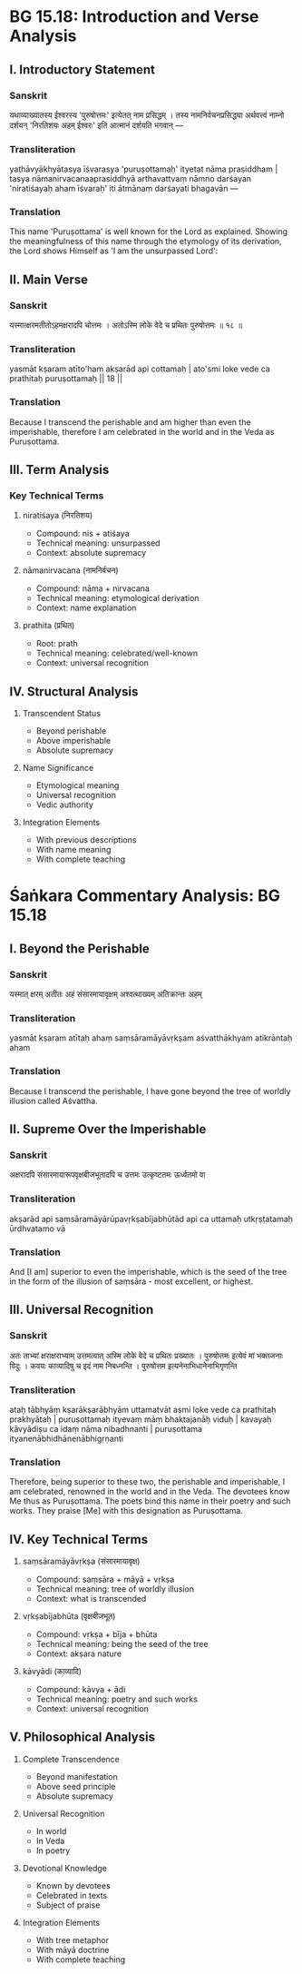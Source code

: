 # BG 15.18: Introduction and Verse Analysis

## I. Introductory Statement

### Sanskrit
यथाव्याख्यातस्य ईश्वरस्य 'पुरुषोत्तमः' इत्येतत् नाम प्रसिद्धम् । तस्य नामनिर्वचनप्रसिद्ध्या अर्थवत्त्वं नाम्नो दर्शयन् 'निरतिशयः अहम् ईश्वरः' इति आत्मानं दर्शयति भगवान् —

### Transliteration
yathāvyākhyātasya īśvarasya 'puruṣottamaḥ' ityetat nāma prasiddham | tasya nāmanirvacanaaprasiddhyā arthavattvaṃ nāmno darśayan 'niratiśayaḥ aham īśvaraḥ' iti ātmānaṃ darśayati bhagavān —

### Translation
This name 'Puruṣottama' is well known for the Lord as explained. Showing the meaningfulness of this name through the etymology of its derivation, the Lord shows Himself as 'I am the unsurpassed Lord':

## II. Main Verse

### Sanskrit
यस्मात्क्षरमतीतोऽहमक्षरादपि चोत्तमः ।
अतोऽस्मि लोके वेदे च प्रथितः पुरुषोत्तमः ॥ १८ ॥

### Transliteration
yasmāt kṣaram atīto'ham akṣarād api cottamaḥ |
ato'smi loke vede ca prathitaḥ puruṣottamaḥ || 18 ||

### Translation
Because I transcend the perishable and am higher than even the imperishable, therefore I am celebrated in the world and in the Veda as Puruṣottama.

## III. Term Analysis

### Key Technical Terms
1. niratiśaya (निरतिशय)
   - Compound: nis + atiśaya
   - Technical meaning: unsurpassed
   - Context: absolute supremacy

2. nāmanirvacana (नामनिर्वचन)
   - Compound: nāma + nirvacana
   - Technical meaning: etymological derivation
   - Context: name explanation

3. prathita (प्रथित)
   - Root: prath
   - Technical meaning: celebrated/well-known
   - Context: universal recognition

## IV. Structural Analysis

1. Transcendent Status
   - Beyond perishable
   - Above imperishable
   - Absolute supremacy

2. Name Significance
   - Etymological meaning
   - Universal recognition
   - Vedic authority

3. Integration Elements
   - With previous descriptions
   - With name meaning
   - With complete teaching

# Śaṅkara Commentary Analysis: BG 15.18

## I. Beyond the Perishable

### Sanskrit
यस्मात् क्षरम् अतीतः अहं संसारमायावृक्षम् अश्वत्थाख्यम् अतिक्रान्तः अहम्

### Transliteration
yasmāt kṣaram atītaḥ ahaṃ saṃsāramāyāvṛkṣam aśvatthākhyam atikrāntaḥ aham

### Translation
Because I transcend the perishable, I have gone beyond the tree of worldly illusion called Aśvattha.

## II. Supreme Over the Imperishable

### Sanskrit
अक्षरादपि संसारमायारूपवृक्षबीजभूतादपि च उत्तमः उत्कृष्टतमः ऊर्ध्वतमो वा

### Transliteration
akṣarād api saṃsāramāyārūpavṛkṣabījabhūtād api ca uttamaḥ utkṛṣṭatamaḥ ūrdhvatamo vā

### Translation
And [I am] superior to even the imperishable, which is the seed of the tree in the form of the illusion of saṃsāra - most excellent, or highest.

## III. Universal Recognition

### Sanskrit
अतः ताभ्यां क्षराक्षराभ्याम् उत्तमत्वात् अस्मि लोके वेदे च प्रथितः प्रख्यातः । पुरुषोत्तमः इत्येवं मां भक्तजनाः विदुः । कवयः काव्यादिषु च इदं नाम निबध्नन्ति । पुरुषोत्तम इत्यनेनाभिधानेनाभिगृणन्ति

### Transliteration
ataḥ tābhyāṃ kṣarākṣarābhyām uttamatvāt asmi loke vede ca prathitaḥ prakhyātaḥ | puruṣottamaḥ ityevaṃ māṃ bhaktajanāḥ viduḥ | kavayaḥ kāvyādiṣu ca idaṃ nāma nibadhnanti | puruṣottama ityanenābhidhānenābhigṛṇanti

### Translation
Therefore, being superior to these two, the perishable and imperishable, I am celebrated, renowned in the world and in the Veda. The devotees know Me thus as Puruṣottama. The poets bind this name in their poetry and such works. They praise [Me] with this designation as Puruṣottama.

## IV. Key Technical Terms

1. saṃsāramāyāvṛkṣa (संसारमायावृक्ष)
   - Compound: saṃsāra + māyā + vṛkṣa
   - Technical meaning: tree of worldly illusion
   - Context: what is transcended

2. vṛkṣabījabhūta (वृक्षबीजभूत)
   - Compound: vṛkṣa + bīja + bhūta
   - Technical meaning: being the seed of the tree
   - Context: akṣara nature

3. kāvyādi (काव्यादि)
   - Compound: kāvya + ādi
   - Technical meaning: poetry and such works
   - Context: universal recognition

## V. Philosophical Analysis

1. Complete Transcendence
   - Beyond manifestation
   - Above seed principle
   - Absolute supremacy

2. Universal Recognition
   - In world
   - In Veda
   - In poetry

3. Devotional Knowledge
   - Known by devotees
   - Celebrated in texts
   - Subject of praise

4. Integration Elements
   - With tree metaphor
   - With māyā doctrine
   - With complete teaching

